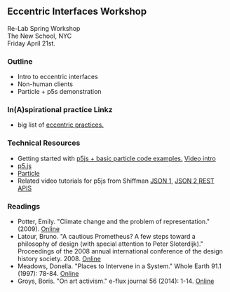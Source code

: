 ## Eccentric Interfaces Workshop
Re-Lab Spring Workshop  
The New School, NYC  
Friday April 21st.

### Outline
* Intro to eccentric interfaces
* Non-human clients
* Particle + p5s demonstration

### In(A)spirational practice Linkz
* big list of [eccentric practices.](https://github.com/tegacodes/EccentricInterfaces/blob/master/practice.md)

### Technical Resources

* Getting started with [p5js + basic particle code examples.](https://github.com/tegacodes/p5js-sensing/tree/master/P5-Particle/1-LED-LDR-p5) [Video intro](https://www.youtube.com/watch?v=0QjgnEBp__U)
* [p5.js](https://p5js.org/)
* [Particle](https://www.particle.io/)
* Related video tutorials for p5js from Shiffman [JSON 1](https://www.youtube.com/watch?v=_NFkzw6oFtQ), [JSON 2](https://www.youtube.com/watch?v=118sDpLOClw),[REST APIS](https://www.youtube.com/watch?v=rJaXOFfwGVw)

### Readings

* Potter, Emily. "Climate change and the problem of representation." (2009). [Online](http://www.australianhumanitiesreview.org/archive/Issue-May-2009/potter.htm)
* Latour, Bruno. "A cautious Prometheus? A few steps toward a philosophy of design (with special attention to Peter Sloterdijk)." Proceedings of the 2008 annual international conference of the design history society. 2008. [Online](http://www.bruno-latour.fr/sites/default/files/112-DESIGN-CORNWALL-GB.pdf)
* Meadows, Donella. "Places to Intervene in a System." Whole Earth 91.1 (1997): 78-84.  [Online](http://donellameadows.org/archives/leverage-points-places-to-intervene-in-a-system/)
* Groys, Boris. "On art activism." e-flux journal 56 (2014): 1-14. [Online ](http://worker01.e-flux.com/pdf/article_8984545.pdf)
